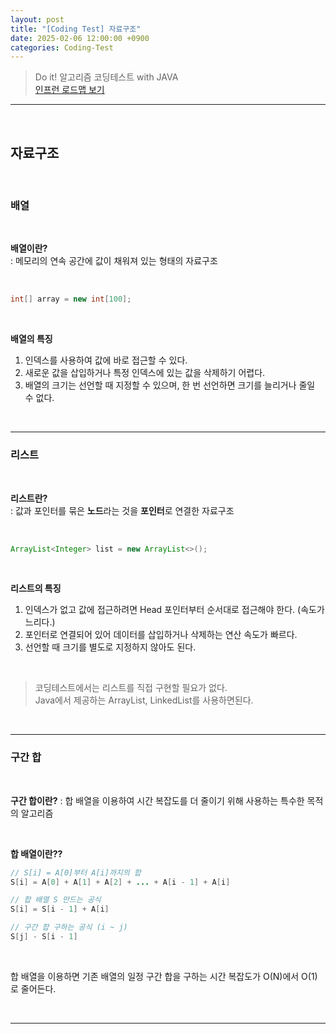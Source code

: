 ```yaml
---
layout: post
title: "[Coding Test] 자료구조"
date: 2025-02-06 12:00:00 +0900
categories: Coding-Test
---
```



> Do it! 알고리즘 코딩테스트 with JAVA <br>
> [인프런 로드맵 보기](https://www.inflearn.com/roadmaps/6437) <br>

---

<br>

## 자료구조

<br>

### 배열

<br>

**배열이란?**<br>
: 메모리의 연속 공간에 값이 채워져 있는 형태의 자료구조

<br>

~~~java
int[] array = new int[100];
~~~

<br>

**배열의 특징**

1. 인덱스를 사용하여 값에 바로 접근할 수 있다.<br>
2. 새로운 값을 삽입하거나 특정 인덱스에 있는 값을 삭제하기 어렵다.<br>
3. 배열의 크기는 선언할 때 지정할 수 있으며, 한 번 선언하면 크기를 늘리거나 줄일 수 없다. <br>

<br>

---

### 리스트

<br>

**리스트란?**<br>
: 값과 포인터를 묶은 **노드**라는 것을 **포인터**로 연결한 자료구조

<br>

~~~java
ArrayList<Integer> list = new ArrayList<>();
~~~

<br>

**리스트의 특징**
1. 인덱스가 없고 값에 접근하려면 Head 포인터부터 순서대로 접근해야 한다. (속도가 느리다.)
2. 포인터로 연결되어 있어 데이터를 삽입하거나 삭제하는 연산 속도가 빠르다. 
3. 선언할 때 크기를 별도로 지정하지 않아도 된다. 

<br>

> 코딩테스트에서는 리스트를 직접 구현할 필요가 없다. <br>
> Java에서 제공하는 ArrayList, LinkedList를 사용하면된다.<br> 

<br>

---

### 구간 합

<br>

**구간 합이란?**
: 합 배열을 이용하여 시간 복잡도를 더 줄이기 위해 사용하는 특수한 목적의 알고리즘

<br>

**합 배열이란??**

```java
// S[i] = A[0]부터 A[i]까지의 합
S[i] = A[0] + A[1] + A[2] + ... + A[i - 1] + A[i] 

// 합 배열 S 만드는 공식
S[i] = S[i - 1] + A[i] 

// 구간 합 구하는 공식 (i ~ j)
S[j] - S[i - 1]
```

<br>

합 배열을 이용하면 기존 배열의 일정 구간 합을 구하는 시간 복잡도가 O(N)에서 O(1)로 줄어든다. 

<br>

---

